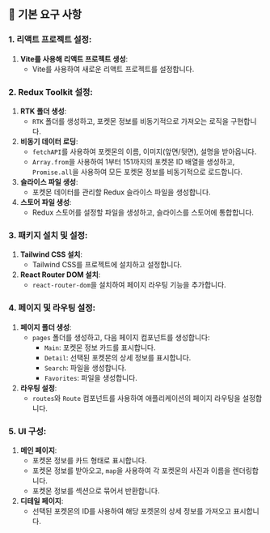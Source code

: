 ## 📝 기본 요구 사항

### 1. **리액트 프로젝트 설정**:

1. **Vite를 사용해 리액트 프로젝트 생성**:
   - Vite를 사용하여 새로운 리액트 프로젝트를 설정합니다.

### 2. **Redux Toolkit 설정**:

1. **RTK 폴더 생성**:
   - `RTK` 폴더를 생성하고, 포켓몬 정보를 비동기적으로 가져오는 로직을 구현합니다.
2. **비동기 데이터 로딩**:
   - `fetchAPI`를 사용하여 포켓몬의 이름, 이미지(앞면/뒷면), 설명을 받아옵니다.
   - `Array.from`을 사용하여 1부터 151까지의 포켓몬 ID 배열을 생성하고, `Promise.all`을 사용하여 모든 포켓몬 정보를 비동기적으로 로드합니다.
3. **슬라이스 파일 생성**:
   - 포켓몬 데이터를 관리할 Redux 슬라이스 파일을 생성합니다.
4. **스토어 파일 생성**:
   - Redux 스토어를 설정할 파일을 생성하고, 슬라이스를 스토어에 통합합니다.

### 3. **패키지 설치 및 설정**:

1. **Tailwind CSS 설치**:
   - Tailwind CSS를 프로젝트에 설치하고 설정합니다.
2. **React Router DOM 설치**:
   - `react-router-dom`을 설치하여 페이지 라우팅 기능을 추가합니다.

### 4. **페이지 및 라우팅 설정**:

1. **페이지 폴더 생성**:
   - `pages` 폴더를 생성하고, 다음 페이지 컴포넌트를 생성합니다:
     - `Main`: 포켓몬 정보 카드를 표시합니다.
     - `Detail`: 선택된 포켓몬의 상세 정보를 표시합니다.
     - `Search`: 파일을 생성합니다.
     - `Favorites`: 파일을 생성합니다.
2. **라우팅 설정**:
   - `routes`와 `Route` 컴포넌트를 사용하여 애플리케이션의 페이지 라우팅을 설정합니다.

### 5. **UI 구성**:

1. **메인 페이지**:
   - 포켓몬 정보를 카드 형태로 표시합니다.
   - 포켓몬 정보를 받아오고, `map`을 사용하여 각 포켓몬의 사진과 이름을 렌더링합니다.
   - 포켓몬 정보를 섹션으로 묶어서 반환합니다.
2. **디테일 페이지**:
   - 선택된 포켓몬의 ID를 사용하여 해당 포켓몬의 상세 정보를 가져오고 표시합니다.
